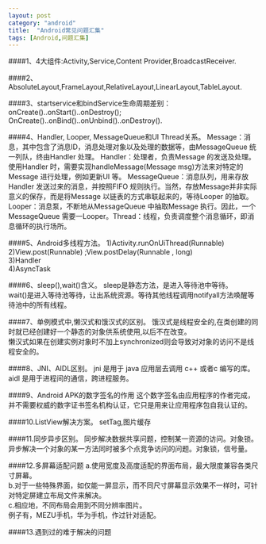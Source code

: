 ```yaml
---
layout: post
category: "android"
title:  "Android常见问题汇集"
tags: [Android,问题汇集]
---
```

####1、4大组件:Activity,Service,Content Provider,BroadcastReceiver.

####2、AbsoluteLayout,FrameLayout,RelativeLayout,LinearLayout,TableLayout.

####3、startservice和bindService生命周期差别：
onCreate()..onStart()..onDestroy();<br/>
OnCreate()..onBind()..onUnbind()..onDestroy().

####4、Handler, Looper, MessageQueue和UI Thread关系。
Message：消息，其中包含了消息ID，消息处理对象以及处理的数据等，由MessageQueue 统一列队，终由Handler 处理。
Handler：处理者，负责Message 的发送及处理。使用Handler 时，需要实现handleMessage(Message msg)方法来对特定的Message 进行处理，例如更新UI 等。
MessageQueue：消息队列，用来存放Handler 发送过来的消息，并按照FIFO 规则执行。当然，存放Message并非实际意义的保存，而是将Message 以链表的方式串联起来的，等待Looper 的抽取。
Looper：消息泵，不断地从MessageQueue 中抽取Message 执行。因此，一个MessageQueue 需要一Looper。Thread：线程，负责调度整个消息循环，即消息循环的执行场所。

####5、Android多线程方法。
1)Activity.runOnUiThread(Runnable)  <br/>
2)View.post(Runnable) ;View.postDelay(Runnable , long)  <br/>
3)Handler  <br/>
4)AsyncTask  

####6、sleep(),wait()含义。
sleep是静态方法，是进入等待池中等待。<br/>
wait()是进入等待池等待，让出系统资源。等待其他线程调用notifyall方法唤醒等待池中的所有线程。<br/>

####7、单例模式中,懒汉式和饿汉式的区别。
饿汉式是线程安全的,在类创建的同时就已经创建好一个静态的对象供系统使用,以后不在改变。<br/>
懒汉式如果在创建实例对象时不加上synchronized则会导致对对象的访问不是线程安全的。

####8、JNI、AIDL区别。
jni  是用于 java 应用层去调用 c++ 或者c 编写的库。<br/>
aidl 是用于进程间的通信，跨进程服务。

####9、Android APK的数字签名的作用
这个数字签名由应用程序的作者完成，并不需要权威的数字证书签名机构认证，它只是用来让应用程序包自我认证的。 

####10.ListView解决方案。
setTag,图片缓存

####11.同步异步区别。
同步解决数据共享问题，控制某一资源的访问。对象锁。<br/>
异步解决一个对象的某一方法同时被多个点竞争访问的问题。对象锁，信号量。

####12.多屏幕适配问题
a.使用宽度及高度适配的界面布局，最大限度兼容各类尺寸屏幕。<br/>
b.对于一些特殊界面，如仅能一屏显示，而不同尺寸屏幕显示效果不一样时，可针对特定屏建立布局文件来解决。<br/>
c.相应地，不同布局会用到不同分辨率图片。<br/>
例子有，MEZU手机，华为手机，作过针对适配。

####13.遇到过的难于解决的问题
